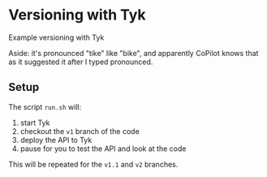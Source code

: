 # Versioning with Tyk

Example versioning with Tyk

Aside: it's pronounced "tike" like "bike", and apparently CoPilot knows that as it suggested it after I typed pronounced.

## Setup

The script `run.sh` will:

1. start Tyk
2. checkout the `v1` branch of the code
3. deploy the API to Tyk
4. pause for you to test the API and look at the code

This will be repeated for the `v1.1` and `v2` branches.

